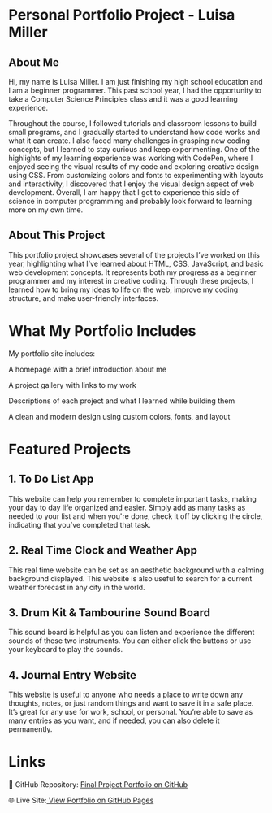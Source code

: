 # Personal Portfolio Project - Luisa Miller

## About Me
Hi, my name is Luisa Miller. I am just finishing my high school education and I am a beginner programmer. 
This past school year, I had the opportunity to take a Computer Science Principles class and it was a good learning experience. 

Throughout the course, I followed tutorials and classroom lessons to build small programs, and I gradually started to understand how code works and what it can create. I also faced many challenges in grasping new coding concepts, but I learned to stay curious and keep experimenting. One of the highlights of my learning experience was working with CodePen, where I enjoyed seeing the visual results of my code and exploring creative design using CSS. From customizing colors and fonts to experimenting with layouts and interactivity, I discovered that I enjoy the visual design aspect of web development.  Overall, I am happy that I got to experience this side of science in computer programming and probably look forward to learning more on my own time.

## About This Project
This portfolio project showcases several of the projects I’ve worked on this year, highlighting what I’ve learned about HTML, CSS, JavaScript, and basic web development concepts. It represents both my progress as a beginner programmer and my interest in creative coding. Through these projects, I learned how to bring my ideas to life on the web, improve my coding structure, and make user-friendly interfaces. 

# What My Portfolio Includes
My portfolio site includes:

A homepage with a brief introduction about me

A project gallery with links to my work

Descriptions of each project and what I learned while building them

A clean and modern design using custom colors, fonts, and layout

# Featured Projects
## 1. To Do List App
This website can help you remember to complete important tasks, making your day to day life organized and easier. Simply add as many tasks as needed to your list and when you're done, check it off by clicking the circle, indicating that you’ve completed that task.

## 2. Real Time Clock and Weather App
This real time website can be set as an aesthetic background with a calming background displayed. This website is also useful to search for a current weather forecast in any city in the world.

## 3. Drum Kit & Tambourine Sound Board
This sound board is helpful as you can listen and experience the different sounds of these two instruments. You can either click the buttons or use your keyboard to play the sounds.

## 4. Journal Entry Website
This website is useful to anyone who needs a place to write down any thoughts, notes, or just random things and want to save it in a safe place. It’s great for any use for work, school, or personal. You’re able to save as many entries as you want, and if needed, you can also delete it permanently.

# Links
🔗 GitHub Repository: [Final Project Portfolio on GitHub](https://github.com/miller-luisa/Final-Project-Portfolio/tree/main)

🌐 Live Site:[ View Portfolio on GitHub Pages](https://miller-luisa.github.io/Final-Project-Portfolio/)



